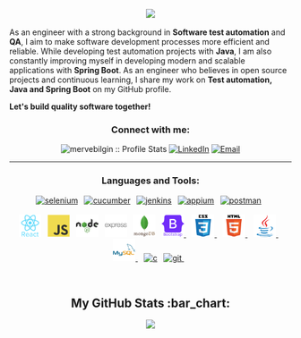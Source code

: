 
<p align="center"> <a href="https://github.com/denvercoder1/readme-typing-svg">
<img width="60%" src="https://readme-typing-svg.herokuapp.com?font=Orbitron&size=25&color=BF91F3&background=1A1B27&center=true&vCenter=true&duration=3000&pause=300&lines=<Hello,+There!+👋>;<I'm+Merve!>;<Nice+to+meet+you!>">
</a></hp>

As an engineer with a strong background in **Software test automation** and **QA**, I aim to make software development processes more efficient and reliable. While developing test automation projects with **Java**, I am also constantly improving myself in developing modern and scalable applications with **Spring Boot**. As an engineer who believes in open source projects and continuous learning, I share my work on **Test automation, Java and Spring Boot** on my GitHub profile. 

**Let's build quality software together!**

<h3 align="center">Connect with me:</h3>
<p align="center">
<img src="https://komarev.com/ghpvc/?username=mervebilgin&color=blue" alt="mervebilgin :: Profile Stats"></a>
<a href="https://www.linkedin.com/in/merveebilgin/" target="_blank"><img alt="LinkedIn" src="https://img.shields.io/badge/LinkedIn-@mervebilgin-purple?style=flat&logo=linkedin"></a>
<a href="mailto:mrvblgn44@gmail.com"><img alt="Email" src="https://img.shields.io/badge/Email-mrvblgn44@gmail.com-blue?style=flat&logo=gmail"></a>
</p>
<hr>


<h3 align="center">Languages and Tools:</h3>
<p align="center">
<a href="https://reactjs.org/" target="_blank" rel="noreferrer"><img src="https://www.svgrepo.com/show/354321/selenium.svg" alt="selenium" width="40" height="40"/></a>&ensp;
<a href="https://reactjs.org/" target="_blank" rel="noreferrer"><img src="https://www.svgrepo.com/show/353625/cucumber.svg" alt="cucumber" width="40" height="40"/></a>&ensp;
<a href="https://reactjs.org/" target="_blank" rel="noreferrer"><img src="https://www.svgrepo.com/show/353929/jenkins.svg" alt="jenkins" width="40" height="40"/></a>&ensp;
<a href="https://reactjs.org/" target="_blank" rel="noreferrer"><img src="https://www.svgrepo.com/show/353413/appium.svg" alt="appium" width="40" height="40"/></a>&ensp;
<a href="https://reactjs.org/" target="_blank" rel="noreferrer"><img src="https://www.svgrepo.com/show/354202/postman-icon.svg" alt="postman" width="40" height="40"/></a>&ensp;
   <br> <br>
  <a href="https://reactjs.org/" target="_blank" rel="noreferrer"><img src="https://raw.githubusercontent.com/devicons/devicon/master/icons/react/react-original-wordmark.svg" alt="react" width="40" height="40"/></a>&ensp;
<a href="https://developer.mozilla.org/en-US/docs/Web/JavaScript" target="_blank" rel="noreferrer"><img src="https://raw.githubusercontent.com/devicons/devicon/master/icons/javascript/javascript-original.svg" alt="javascript" width="40" height="40"/></a>&ensp;
<a href="https://nodejs.org" target="_blank" rel="noreferrer"><img src="https://raw.githubusercontent.com/devicons/devicon/master/icons/nodejs/nodejs-original-wordmark.svg" alt="nodejs" width="40" height="40"/></a>&ensp;
<a href="https://expressjs.com" target="_blank" rel="noreferrer"><img src="https://raw.githubusercontent.com/devicons/devicon/master/icons/express/express-original-wordmark.svg" alt="express" width="40" height="40"/></a>&ensp;
<a href="https://www.mongodb.com/" target="_blank" rel="noreferrer"><img src="https://raw.githubusercontent.com/devicons/devicon/master/icons/mongodb/mongodb-original-wordmark.svg"alt="mongodb"width="40"height="40"/></a>&ensp;
<a href="https://getbootstrap.com" target="_blank" rel="noreferrer"> <img src="https://raw.githubusercontent.com/devicons/devicon/master/icons/bootstrap/bootstrap-plain-wordmark.svg" alt="bootstrap" width="40" height="40" /> </a> &ensp;    
<a href="https://www.w3schools.com/css/" target="_blank" rel="noreferrer"> <img src="https://raw.githubusercontent.com/devicons/devicon/master/icons/css3/css3-original-wordmark.svg" alt="css3" width="40" height="40" /> </a> &ensp;
<a href="https://www.w3.org/html/" target="_blank" rel="noreferrer"> <img src="https://raw.githubusercontent.com/devicons/devicon/master/icons/html5/html5-original-wordmark.svg" alt="html5" width="40" height="40" /> </a> &ensp;
<a href="https://www.java.com" target="_blank" rel="noreferrer"> <img src="https://raw.githubusercontent.com/devicons/devicon/master/icons/java/java-original.svg" alt="java" width="40" height="40" /> </a> &ensp;
<a href="https://www.mysql.com/" target="_blank" rel="noreferrer"> <img src="https://raw.githubusercontent.com/devicons/devicon/master/icons/mysql/mysql-original-wordmark.svg" alt="mysql" width="40" height="40" /> </a> &ensp;
<a href="https://learn.microsoft.com/en-us/dotnet/csharp/" target="_blank"rel="noreferrer"><img src="https://upload.wikimedia.org/wikipedia/commons/thumb/b/bd/Logo_C_sharp.svg/1200px-Logo_C_sharp.svg.png"alt="c"width="40"height="40"/></a>&ensp;
<a href="https://git-scm.com/" target="_blank" rel="noreferrer"> <img src="https://www.vectorlogo.zone/logos/git-scm/git-scm-icon.svg" alt="git" width="40" height="40" /> </a> &ensp;
</p>
<br>

<h2 align="center">My GitHub Stats :bar_chart:</h2>
<p align="center">
  <img src="https://github-readme-stats.vercel.app/api/top-langs/?username=mervebilgin&layout=compact&theme=tokyonight" height="180">
</p>

